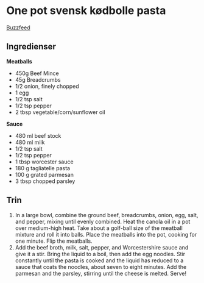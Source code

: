 # One pot svensk kødbolle pasta
[Buzzfeed](https://www.buzzfeed.com/nickguillory/heres-a-quick-and-easy-swedish-meatball-pasta-dinner-that-yo?utm_term=.pq0WLxXqR#.wb8VMr4kv)

## Ingredienser
**Meatballs**
- 450g Beef Mince
- 45g Breadcrumbs
- 1/2 onion, finely chopped
- 1 egg
- 1/2 tsp salt
- 1/2 tsp pepper
- 2 tbsp vegetable/corn/sunflower oil

**Sauce**
- 480 ml beef stock
- 480 ml milk
- 1/2 tsp salt
- 1/2 tsp pepper
- 1 tbsp worcester sauce
- 180 g tagliatelle pasta
- 100 g grated parmesan
- 3 tbsp chopped parsley

## Trin
1. In a large bowl, combine the ground beef, breadcrumbs, onion, egg, salt, and pepper, mixing until evenly combined. Heat the canola oil in a pot over medium-high heat. Take about a golf-ball size of the meatball mixture and roll it into balls. Place the meatballs into the pot, cooking for one minute. Flip the meatballs.
2. Add the beef broth, milk, salt, pepper, and Worcestershire sauce and give it a stir. Bring the liquid to a boil, then add the egg noodles. Stir constantly until the pasta is cooked and the liquid has reduced to a sauce that coats the noodles, about seven to eight minutes. Add the parmesan and the parsley, stirring until the cheese is melted. Serve!